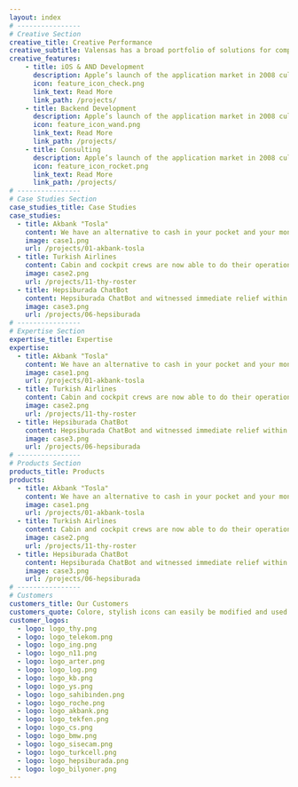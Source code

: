 ```yaml
---
layout: index 
# ----------------     
# Creative Section
creative_title: Creative Performance
creative_subtitle: Valensas has a broad portfolio of solutions for companies of all sizes. We work as a family to produce intelligent design and last technology engineering products with young, inspiring and collaborative people. 
creative_features:
    - title: iOS & AND Development
      description: Apple’s launch of the application market in 2008 culminated in the creation of a new, vast market.
      icon: feature_icon_check.png
      link_text: Read More
      link_path: /projects/
    - title: Backend Development
      description: Apple’s launch of the application market in 2008 culminated in the creation of a new, vast market.
      icon: feature_icon_wand.png
      link_text: Read More
      link_path: /projects/
    - title: Consulting
      description: Apple’s launch of the application market in 2008 culminated in the creation of a new, vast market.
      icon: feature_icon_rocket.png
      link_text: Read More
      link_path: /projects/
# ----------------     
# Case Studies Section
case_studies_title: Case Studies
case_studies:
  - title: Akbank "Tosla"
    content: We have an alternative to cash in your pocket and your money in the bank. It is cheap to move, easy to reach and open up a new social world to be a part. Instant  money transfer to all your friends, whether or not they are network members. Moreover, you can withdraw the money sent via ATMs and reach to the cash you need instantly.
    image: case1.png
    url: /projects/01-akbank-tosla
  - title: Turkish Airlines
    content: Cabin and cockpit crews are now able to do their operations online. We achieved more than 50% of time savings across all transactions. Document tracking, personnel tracking, flight personnel information and flight information are available to the whole team.
    image: case2.png
    url: /projects/11-thy-roster
  - title: Hepsiburada ChatBot
    content: Hepsiburada ChatBot and witnessed immediate relief within our support operation. Currently, our bot provides instantaneous support to 60% of all chatting customers, and has reduced our queued visitors by over 50%. Hepsiburada Chatbot 7/24 works, starts talking with you, provides instant information about your orders.
    image: case3.png
    url: /projects/06-hepsiburada
# ----------------     
# Expertise Section
expertise_title: Expertise
expertise:
  - title: Akbank "Tosla"
    content: We have an alternative to cash in your pocket and your money in the bank. It is cheap to move, easy to reach and open up a new social world to be a part. Instant  money transfer to all your friends, whether or not they are network members. Moreover, you can withdraw the money sent via ATMs and reach to the cash you need instantly.
    image: case1.png
    url: /projects/01-akbank-tosla
  - title: Turkish Airlines
    content: Cabin and cockpit crews are now able to do their operations online. We achieved more than 50% of time savings across all transactions. Document tracking, personnel tracking, flight personnel information and flight information are available to the whole team.
    image: case2.png
    url: /projects/11-thy-roster
  - title: Hepsiburada ChatBot
    content: Hepsiburada ChatBot and witnessed immediate relief within our support operation. Currently, our bot provides instantaneous support to 60% of all chatting customers, and has reduced our queued visitors by over 50%. Hepsiburada Chatbot 7/24 works, starts talking with you, provides instant information about your orders.
    image: case3.png
    url: /projects/06-hepsiburada
# ----------------     
# Products Section
products_title: Products
products:
  - title: Akbank "Tosla"
    content: We have an alternative to cash in your pocket and your money in the bank. It is cheap to move, easy to reach and open up a new social world to be a part. Instant  money transfer to all your friends, whether or not they are network members. Moreover, you can withdraw the money sent via ATMs and reach to the cash you need instantly.
    image: case1.png
    url: /projects/01-akbank-tosla
  - title: Turkish Airlines
    content: Cabin and cockpit crews are now able to do their operations online. We achieved more than 50% of time savings across all transactions. Document tracking, personnel tracking, flight personnel information and flight information are available to the whole team.
    image: case2.png
    url: /projects/11-thy-roster
  - title: Hepsiburada ChatBot
    content: Hepsiburada ChatBot and witnessed immediate relief within our support operation. Currently, our bot provides instantaneous support to 60% of all chatting customers, and has reduced our queued visitors by over 50%. Hepsiburada Chatbot 7/24 works, starts talking with you, provides instant information about your orders.
    image: case3.png
    url: /projects/06-hepsiburada
# ----------------  
# Customers
customers_title: Our Customers
customers_quote: Colore, stylish icons can easily be modified and used in a wide cariety of projects
customer_logos:
  - logo: logo_thy.png
  - logo: logo_telekom.png
  - logo: logo_ing.png
  - logo: logo_n11.png
  - logo: logo_arter.png
  - logo: logo_log.png
  - logo: logo_kb.png
  - logo: logo_ys.png
  - logo: logo_sahibinden.png
  - logo: logo_roche.png
  - logo: logo_akbank.png
  - logo: logo_tekfen.png
  - logo: logo_cs.png
  - logo: logo_bmw.png
  - logo: logo_sisecam.png
  - logo: logo_turkcell.png
  - logo: logo_hepsiburada.png
  - logo: logo_bilyoner.png
---
```


